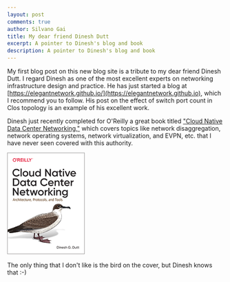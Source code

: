 ```yaml
---
layout: post
comments: true
author: Silvano Gai
title: My dear friend Dinesh Dutt
excerpt: A pointer to Dinesh's blog and book
description: A pointer to Dinesh's blog and book
---
```

My first blog post on this new blog site is a tribute to my dear friend Dinesh Dutt.
I regard Dinesh as one of the most excellent experts on networking infrastructure design and practice. He has just started a blog at [https://elegantnetwork.github.io/](https://elegantnetwork.github.io), which I recommend you to follow. His post on the effect of switch port count in Clos topology is an example of his excellent work.

Dinesh just recently completed for O'Reilly a great book titled ["Cloud Native Data Center Networking,"](http://shop.oreilly.com/product/0636920217930.do) which covers topics like network disaggregation, network operating systems, network virtualization, and EVPN, etc. that I have never seen covered with this authority.

![Book Cover](/assets/images/dinesh-book.gif)

The only thing that I don't like is the bird on the cover, but Dinesh knows that :-)
